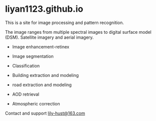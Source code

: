 # liyan1123.github.io
This is a site for image processing and pattern recognition.

The image ranges from multiple spectral images to digital surface model (DSM).
Satellite imagery and aerial imagery.

- Image enhancement-retinex
- Image segmentation
- Classification

- Building extraction and modeling
- road extraction and modeling

- AOD retrieval
- Atmospheric correction

Contact and support
lily-hust@163.com
